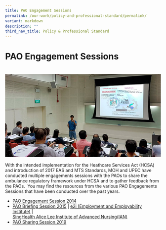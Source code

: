 ```yaml
---
title: PAO Engagement Sessions
permalink: /our-work/policy-and-professional-standard/permalink/
variant: markdown
description: ""
third_nav_title: Policy & Professional Standard
---
```

# PAO Engagement Sessions
# 

![](/images/Amb_Team_PAO_Engagement_1.jpeg)

With the intended implementation for the Heathcare Services Act (HCSA) and introduction of 2017 EAS and MTS Standards, MOH and UPEC have conducted multiple engagements sessions with the PAOs to share the ambulance regulatory framework under HCSA and to gather feedback from the PAOs.  You may find the resources from the various PAO Engagements Sessions that have been conducted over the past years.

*   [PAO Engagement Session 2014](http://upec.stackedup.sg/wp-content/uploads/2021/09/PEC-Engagement_for-circulation-2014-v2.pdf)
*   [PAO Briefing Session 2015](http://upec.stackedup.sg/wp-content/uploads/2021/08/PAO-Briefing-Session-9-Jan.pdf) | [e2i (Employment and Employability Institute)](http://upec.stackedup.sg/wp-content/uploads/2021/08/Briefing-for-PAO-9-Jan-updated-e2i.pdf) |  
    [SingHealth Alice Lee Institute of Advanced Nursing(IAN)](http://upec.stackedup.sg/wp-content/uploads/2021/08/Briefing-to-PAOs-_9-Jan-2015.pdf)
*   [PAO Sharing Session 2019](http://upec.stackedup.sg/wp-content/uploads/2021/08/Credentialing-Framework-Slides_final-17-and-18-Oct.pdf)